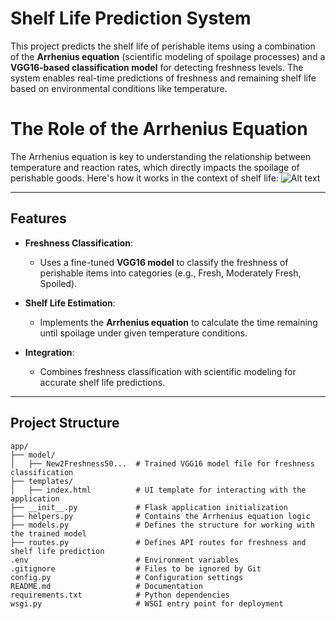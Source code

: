 # Shelf Life Prediction System

This project predicts the shelf life of perishable items using a combination of the **Arrhenius equation** (scientific modeling of spoilage processes) and a **VGG16-based classification model** for detecting freshness levels. The system enables real-time predictions of freshness and remaining shelf life based on environmental conditions like temperature.


# The Role of the Arrhenius Equation

The Arrhenius equation is key to understanding the relationship between temperature and reaction rates, which directly impacts the spoilage of perishable goods. Here's how it works in the context of shelf life:
   ![Alt text](https://www.google.com/url?sa=i&url=https%3A%2F%2Fwww.sas.upenn.edu%2F~mabruder%2FArrhenius%2520Equation.html&psig=AOvVaw26H7MPDBDEGzAJnufMbaJ5&ust=1734017832534000&source=images&cd=vfe&opi=89978449&ved=0CBQQjRxqFwoTCPCxvPqFoIoDFQAAAAAdAAAAABAE "Optional title")


---

## Features

- **Freshness Classification**:
  - Uses a fine-tuned **VGG16 model** to classify the freshness of perishable items into categories (e.g., Fresh, Moderately Fresh, Spoiled).
  
- **Shelf Life Estimation**:
  - Implements the **Arrhenius equation** to calculate the time remaining until spoilage under given temperature conditions.

- **Integration**:
  - Combines freshness classification with scientific modeling for accurate shelf life predictions.

---

## Project Structure

```plaintext
app/
├── model/
│   ├── New2Freshness50...  # Trained VGG16 model file for freshness classification
├── templates/
│   ├── index.html          # UI template for interacting with the application
├── __init__.py             # Flask application initialization
├── helpers.py              # Contains the Arrhenius equation logic
├── models.py               # Defines the structure for working with the trained model
├── routes.py               # Defines API routes for freshness and shelf life prediction
.env                        # Environment variables
.gitignore                  # Files to be ignored by Git
config.py                   # Configuration settings
README.md                   # Documentation
requirements.txt            # Python dependencies
wsgi.py                     # WSGI entry point for deployment
